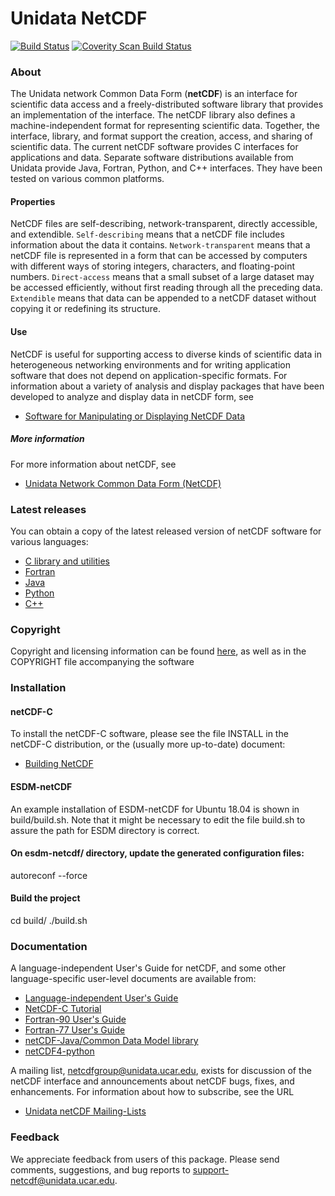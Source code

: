 # Unidata NetCDF

[![Build Status](https://travis-ci.org/Unidata/netcdf-c.svg?branch=master)](https://travis-ci.org/Unidata/netcdf-c)
[![Coverity Scan Build Status](https://scan.coverity.com/projects/157/badge.svg)](https://scan.coverity.com/projects/157)

### About
The Unidata network Common Data Form (**netCDF**) is an interface for
scientific data access and a freely-distributed software library that
provides an implementation of the interface.  The netCDF library also
defines a machine-independent format for representing scientific data.
Together, the interface, library, and format support the creation,
access, and sharing of scientific data.  The current netCDF software
provides C interfaces for applications and data.  Separate software
distributions available from Unidata provide Java, Fortran, Python,
and C++ interfaces.  They have been tested on various common
platforms.

#### Properties
NetCDF files are self-describing, network-transparent, directly
accessible, and extendible.  `Self-describing` means that a netCDF file
includes information about the data it contains.  `Network-transparent`
means that a netCDF file is represented in a form that can be accessed
by computers with different ways of storing integers, characters, and
floating-point numbers.  `Direct-access` means that a small subset of a
large dataset may be accessed efficiently, without first reading through
all the preceding data.  `Extendible` means that data can be appended to
a netCDF dataset without copying it or redefining its structure.

#### Use
NetCDF is useful for supporting access to diverse kinds of scientific
data in heterogeneous networking environments and for writing
application software that does not depend on application-specific
formats.  For information about a variety of analysis and display
packages that have been developed to analyze and display data in
netCDF form, see

* [Software for Manipulating or Displaying NetCDF Data](http://www.unidata.ucar.edu/netcdf/software.html)

##### More information
For more information about netCDF, see

* [Unidata Network Common Data Form (NetCDF)](http://www.unidata.ucar.edu/netcdf/)

### Latest releases
You can obtain a copy of the latest released version of netCDF
software for various languages:

* [C library and utilities](http://github.com/Unidata/netcdf-c)
* [Fortran](http://github.com/Unidata/netcdf-fortran)
* [Java](http://www.unidata.ucar.edu/downloads/netcdf/netcdf-java-4/)
* [Python](http://github.com/Unidata/netcdf4-python)
* [C++](http://github.com/Unidata/netcdf-cxx4)

### Copyright
Copyright and licensing information can be found [here](http://www.unidata.ucar.edu/software/netcdf/copyright.html), as well as in the COPYRIGHT file accompanying the software

### Installation

#### netCDF-C

To install the netCDF-C software, please see the file INSTALL in the
netCDF-C distribution, or the (usually more up-to-date) document:

* [Building NetCDF](https://www.unidata.ucar.edu/software/netcdf/workshops/most-recent/building/Getting%20and%20Building%20netCDF-C.pdf)

#### ESDM-netCDF

An example installation of ESDM-netCDF for Ubuntu 18.04 is shown in build/build.sh. Note that it might be necessary to edit the file build.sh to assure the path for ESDM directory is correct.

#### On esdm-netcdf/ directory, update the generated configuration files:

autoreconf --force

#### Build the project

cd build/
./build.sh

### Documentation
A language-independent User's Guide for netCDF, and some other
language-specific user-level documents are available from:

* [Language-independent User's Guide](https://www.unidata.ucar.edu/software/netcdf/guide_toc.html)
* [NetCDF-C Tutorial](http://www.unidata.ucar.edu/software/netcdf/docs/tutorial_8dox.html)
* [Fortran-90 User's Guide](http://www.unidata.ucar.edu/software/netcdf/documentation/historic/netcdf-f90/index.html#Top)
* [Fortran-77 User's Guide](http://www.unidata.ucar.edu/software/netcdf/documentation/historic/netcdf-f77/index.html#Top)
* [netCDF-Java/Common Data Model library](https://www.unidata.ucar.edu/software/netcdf-java/)
* [netCDF4-python](http://unidata.github.io/netcdf4-python/)

A mailing list, netcdfgroup@unidata.ucar.edu, exists for discussion of
the netCDF interface and announcements about netCDF bugs, fixes, and
enhancements.  For information about how to subscribe, see the URL

* [Unidata netCDF Mailing-Lists](http://www.unidata.ucar.edu/netcdf/mailing-lists.html)

### Feedback
We appreciate feedback from users of this package.  Please send comments, suggestions, and bug reports to <support-netcdf@unidata.ucar.edu>.  
